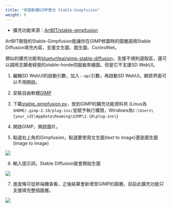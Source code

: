 ```yaml
---
title: "修圖軟體GIMP整合 Stable-Gimpfusion"
weight: 9
---
```


- 擴充功能來源：[ArtBIT/stable-gimpfusion](https://github.com/ArtBIT/stable-gimpfusion)

ArtBIT開發的Stable-Gimpfusion能讓你在GIMP修圖時的圖層調用Stable Diffusion填充內容，支援文生圖、圖生圖、ControlNet。

類似的擴充功能有[blueturtleai/gimp-stable-diffusion](https://github.com/blueturtleai/gimp-stable-diffusion)，支援不規則選取區，還可以調用志願者經營的stable-horde伺服器來繪圖。但是它不支援SD WebUI。

1. 編輯SD WebUI的啟動引數，加入`--api`引數，再啟動SD WebUI。網頁界面可以不用開啟。

2. 安裝自由軟體[GIMP](https://www.gimp.org/)

3. 下載[stable_gimpfusion.py](https://raw.githubusercontent.com/ArtBIT/stable-gimpfusion/main/stable_gimpfusion.py)，放到GIMP的擴充功能資料夾 (Linux為`$HOME/.gimp-2.10/plug-ins/`並賦予執行權限，Windows為`C:\Users\{your_id}\AppData\Roaming\GIMP\2.10\plug-ins\`)

4. 開啟GIMP，開啟圖片。

5. 點選右上角的Gimpfusion，點選要使用文生圖(text to image)還是圖生圖(image to image)

![](../../images/stable-gimpfusion-1.webp)

6. 輸入提示詞，Stable Diffusion就會開始生圖

![](../../images/stable-gimpfusion-2.webp)

7. 進度條可從終端機查看，之後結果會新增至GIMP的圖層。目前此擴充功能只支援填充整個圖層。

![](../../images/Screenshot_20230330_151918.webp)
